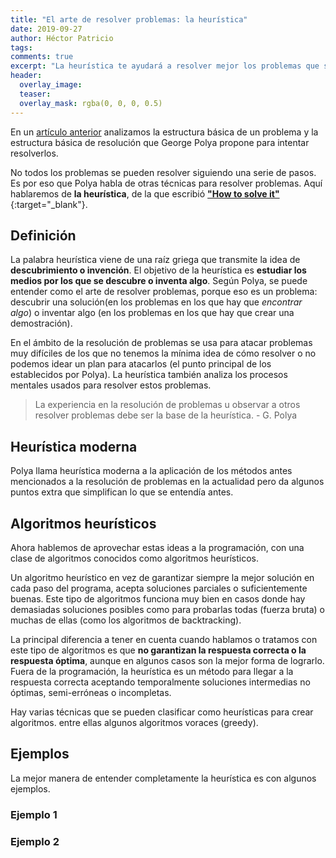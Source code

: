 ```yaml
---
title: "El arte de resolver problemas: la heurística"
date: 2019-09-27
author: Héctor Patricio
tags:
comments: true
excerpt: "La heurística te ayudará a resolver mejor los problemas que se te presentan como programador. Veamosla más detenidamente."
header:
  overlay_image:
  teaser:
  overlay_mask: rgba(0, 0, 0, 0.5)
---
```


En un [artículo anterior](2019/09/27/tecnicas-para-resolver-problemas.html) analizamos la estructura básica de un problema y la estructura básica de resolución que George Polya propone para intentar resolverlos.

No todos los problemas se pueden resolver siguiendo una serie de pasos. Es por eso que Polya habla de otras técnicas para resolver problemas. Aquí hablaremos de **la heurística**, de la que escribió [**"How to solve it"**](https://math.hawaii.edu/home/pdf/putnam/PolyaHowToSolveIt.pdf){:target="_blank"}.

## Definición

La palabra heurística viene de una raíz griega que transmite la idea de **descubrimiento o invención**. El objetivo de la heurística es **estudiar los medios por los que se descubre o inventa algo**. Según Polya, se puede entender como el arte de resolver problemas, porque eso es un problema: descubrir una solución(en los problemas en los que hay que _encontrar algo_) o inventar algo (en los problemas en los que hay que crear una demostración).

En el ámbito de la resolución de problemas se usa para atacar problemas muy difíciles de los que no tenemos la mínima idea de cómo resolver o no podemos idear un plan para atacarlos (el punto principal de los establecidos por Polya). La heurística también analiza los procesos mentales usados para resolver estos problemas.

> La experiencia en la resolución de problemas u observar a otros resolver problemas debe ser la base de la heurística. - G. Polya

## Heurística moderna

Polya llama heurística moderna a la aplicación de los métodos antes mencionados a la resolución de problemas en la actualidad pero da algunos puntos extra que simplifican lo que se entendía antes.

## Algoritmos heurísticos

Ahora hablemos de aprovechar estas ideas a la programación, con una clase de algoritmos conocidos como algoritmos heurísticos.

Un algoritmo heurístico en vez de garantizar siempre la mejor solución en cada paso del programa, acepta soluciones parciales o suficientemente buenas. Este tipo de algoritmos funciona muy bien en casos donde hay demasiadas soluciones posibles como para probarlas todas (fuerza bruta) o muchas de ellas (como los algoritmos de backtracking).

La principal diferencia a tener en cuenta cuando hablamos o tratamos con este tipo de algoritmos es que **no garantizan la respuesta correcta o la respuesta óptima**, aunque en algunos casos son la mejor forma de lograrlo. Fuera de la programación, la heurística es un método para llegar a la respuesta correcta aceptando temporalmente soluciones intermedias no óptimas, semi-erróneas o incompletas.

Hay varias técnicas que se pueden clasificar como heurísticas para crear algoritmos. entre ellas algunos algoritmos voraces (greedy).

## Ejemplos

La mejor manera de entender completamente la heurística es con algunos ejemplos.

### Ejemplo 1

### Ejemplo 2

